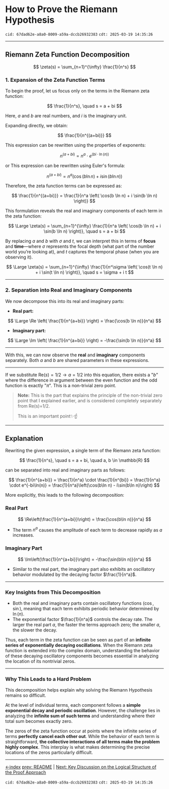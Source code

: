 # How to Prove the Riemann Hypothesis

`cid: 67dad62e-a8a0-8009-a59a-dccb26932383` `cdt: 2025-03-19 14:35:26`

---

## Riemann Zeta Function Decomposition

$$
\zeta(s) = \sum_{n=1}^{\infty} \frac{1}{n^s}
$$

### **1. Expansion of the Zeta Function Terms**

To begin the proof, let us focus only on the terms in the Riemann zeta function:

$$
\frac{1}{n^s}, \quad s = a + bi
$$

Here, $a$ and $b$ are real numbers, and $i$ is the imaginary unit.

Expanding directly, we obtain:

$$
\frac{1}{n^{(a+bi)}}
$$

This expression can be rewritten using the properties of exponents:

$$
n^{(a+bi)} = n^a \cdot e^{(bi \cdot \ln(n))}
$$

or This expression can be rewritten using Euler's formula:

$$
n^{(a+bi)} = n^a \left( \cos(b \ln n) + i \sin(b \ln n) \right)
$$

Therefore, the zeta function terms can be expressed as:

$$
\frac{1}{n^{(a+bi)}} = \frac{1}{n^a \left( \cos(b \ln n) + i \sin(b \ln n) \right)}
$$

This formulation reveals the real and imaginary components of each term in the zeta function:

$$
\Large
\zeta(s) = \sum_{n=1}^{\infty} \frac{1}{n^a \left( \cos(b \ln n) + i \sin(b \ln n) \right)}, \quad s = a + bi
$$

By replacing $a$ and $b$ with $\sigma$ and $t$, we can interpret this in terms of **focus** and **time**—where $\sigma$ represents the focal depth (what part of the number world you’re looking at), and $t$ captures the temporal phase (when you are observing it).

$$
\Large
\zeta(s) = \sum_{n=1}^{\infty} \frac{1}{n^\sigma \left( \cos(t \ln n) + i \sin(t \ln n) \right)}, \quad s = \sigma + i t
$$

---

### **2. Separation into Real and Imaginary Components**

We now decompose this into its real and imaginary parts:

- **Real part:**

$$
\Large
\Re \left( \frac{1}{n^{a+bi}} \right) = \frac{\cos(b \ln n)}{n^a}
$$

- **Imaginary part:**

$$
\Large
\Im \left( \frac{1}{n^{a+bi}} \right) = -\frac{\sin(b \ln n)}{n^a}
$$

---

With this, we can now observe the **real** and **imaginary** components separately.
Both $a$ and $b$ are shared parameters in these expressions.

---

If we substitute $\mathrm{Re}(s) = 1/2 \rightarrow a = 1/2$ into this equation, there exists a "$b$" where the difference in argument between the even function and the odd function is exactly "$\pi$". This is a non-trivial zero point.

> **Note:**
> This is the part that explains the principle of the non-trivial zero point that I explained earlier, and is considered completely separately from Re(s)=1/2.
>
> This is an important point✨️☝️

---

## **Explanation**

Rewriting the given expression, a single term of the Riemann zeta function:

$$
\frac{1}{n^s}, \quad s = a + bi, \quad a, b \in \mathbb{R}
$$

can be separated into real and imaginary parts as follows:

$$
\frac{1}{n^{a+bi}}
= \frac{1}{n^a} \cdot \frac{1}{n^{bi}}
= \frac{1}{n^a} \cdot e^{-bi\ln(n)}
= \frac{1}{n^a}\left(\cos(b\ln n) - i\sin(b\ln n)\right)
$$

More explicitly, this leads to the following decomposition:

### **Real Part**

$$
\Re\left(\frac{1}{n^{a+bi}}\right) = \frac{\cos(b\ln n)}{n^a}
$$

- The term $n^a$ causes the amplitude of each term to decrease rapidly as $a$ increases.

### **Imaginary Part**

$$
\Im\left(\frac{1}{n^{a+bi}}\right) = -\frac{\sin(b\ln n)}{n^a}
$$

- Similar to the real part, the imaginary part also exhibits an oscillatory behavior modulated by the decaying factor $\frac{1}{n^a}$.

---

### **Key Insights from This Decomposition**

- Both the real and imaginary parts contain oscillatory functions ($\cos, \sin$), meaning that each term exhibits periodic behavior determined by $\ln(n)$.
- The exponential factor $\frac{1}{n^a}$ controls the decay rate. The larger the real part $a$, the faster the terms approach zero; the smaller $a$, the slower the decay.

Thus, each term in the zeta function can be seen as part of an **infinite series of exponentially decaying oscillations**.
When the Riemann zeta function is extended into the complex domain, understanding the behavior of these decaying oscillatory components becomes essential in analyzing the location of its nontrivial zeros.

---

### **Why This Leads to a Hard Problem**

This decomposition helps explain why solving the Riemann Hypothesis remains so difficult.

At the level of individual terms, each component follows a **simple exponential decay and periodic oscillation**. However, the challenge lies in analyzing the **infinite sum of such terms** and understanding where their total sum becomes exactly zero.

The zeros of the zeta function occur at points where the infinite series of terms **perfectly cancel each other out**.
While the behavior of each term is straightforward, **the collective interactions of all terms make the problem highly complex**. This interplay is what makes determining the precise locations of the zeros particularly difficult.

---

[←index](../README.md)
[prev: README](../README.md) | [Next: Key Discussion on the Logical Structure of the Proof Approach](how-to-prove-the-riemann-hypothesis-step-02.md)

`cid: 67dad62e-a8a0-8009-a59a-dccb26932383` `cdt: 2025-03-19 14:35:26`

